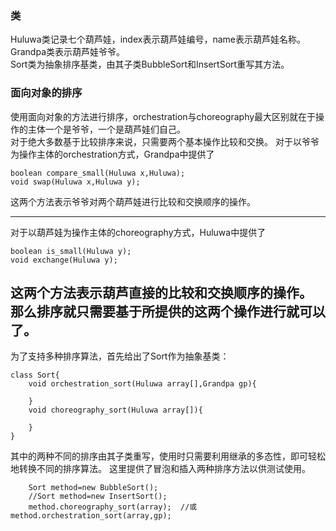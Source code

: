 ### 类
Huluwa类记录七个葫芦娃，index表示葫芦娃编号，name表示葫芦娃名称。  
Grandpa类表示葫芦娃爷爷。  
Sort类为抽象排序基类，由其子类BubbleSort和InsertSort重写其方法。
### 面向对象的排序
使用面向对象的方法进行排序，orchestration与choreography最大区别就在于操作的主体一个是爷爷，一个是葫芦娃们自己。  
对于绝大多数基于比较排序来说，只需要两个基本操作比较和交换。
对于以爷爷为操作主体的orchestration方式，Grandpa中提供了  
	
	boolean compare_small(Huluwa x,Huluwa);  
	void swap(Huluwa x,Huluwa y);
	
这两个方法表示爷爷对两个葫芦娃进行比较和交换顺序的操作。  

---
对于以葫芦娃为操作主体的choreography方式，Huluwa中提供了  
  
  	boolean is_small(Huluwa y);  
 	void exchange(Huluwa y);  
    
这两个方法表示葫芦直接的比较和交换顺序的操作。
那么排序就只需要基于所提供的这两个操作进行就可以了。  
---
为了支持多种排序算法，首先给出了Sort作为抽象基类：

	class Sort{
		void orchestration_sort(Huluwa array[],Grandpa gp){

		}
		void choreography_sort(Huluwa array[]){

		}
	}

其中的两种不同的排序由其子类重写，使用时只需要利用继承的多态性，即可轻松地转换不同的排序算法。
这里提供了冒泡和插入两种排序方法以供测试使用。

        Sort method=new BubbleSort();  
        //Sort method=new InsertSort();  
        method.choreography_sort(array);  //或method.orchestration_sort(array,gp);
